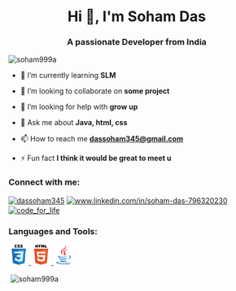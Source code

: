 <h1 align="center">Hi 👋, I'm Soham Das</h1>
<h3 align="center">A passionate Developer from India</h3>




<p align="left"> <img src="https://komarev.com/ghpvc/?username=soham999a&label=Profile%20views&color=0e75b6&style=flat" alt="soham999a" /> </p>

- 🌱 I’m currently learning **SLM**

- 👯 I’m looking to collaborate on **some project**

- 🤝 I’m looking for help with **grow up**

- 💬 Ask me about **Java, html, css**

- 📫 How to reach me **dassoham345@gmail.com**

- ⚡ Fun fact **I think it would be great to meet u**

<h3 align="left">Connect with me:</h3>
<p align="left">
<a href="https://twitter.com/dassoham345" target="blank"><img align="center" src="https://raw.githubusercontent.com/rahuldkjain/github-profile-readme-generator/master/src/images/icons/Social/twitter.svg" alt="dassoham345" height="30" width="40" /></a>
<a href="https://linkedin.com/in/www.linkedin.com/in/soham-das-796320230" target="blank"><img align="center" src="https://raw.githubusercontent.com/rahuldkjain/github-profile-readme-generator/master/src/images/icons/Social/linked-in-alt.svg" alt="www.linkedin.com/in/soham-das-796320230" height="30" width="40" /></a>
<a href="https://instagram.com/code_for_life" target="blank"><img align="center" src="https://raw.githubusercontent.com/rahuldkjain/github-profile-readme-generator/master/src/images/icons/Social/instagram.svg" alt="code_for_life" height="30" width="40" /></a>
</p>

<h3 align="left">Languages and Tools:</h3>
<p align="left"> <a href="https://www.w3schools.com/css/" target="_blank" rel="noreferrer"> <img src="https://raw.githubusercontent.com/devicons/devicon/master/icons/css3/css3-original-wordmark.svg" alt="css3" width="40" height="40"/> </a> <a href="https://www.w3.org/html/" target="_blank" rel="noreferrer"> <img src="https://raw.githubusercontent.com/devicons/devicon/master/icons/html5/html5-original-wordmark.svg" alt="html5" width="40" height="40"/> </a> <a href="https://www.java.com" target="_blank" rel="noreferrer"> <img src="https://raw.githubusercontent.com/devicons/devicon/master/icons/java/java-original.svg" alt="java" width="40" height="40"/> </a> </p>

<p>&nbsp;<img align="center" src="https://github-readme-stats.vercel.app/api?username=soham999a&show_icons=true&locale=en" alt="soham999a" /></p>
